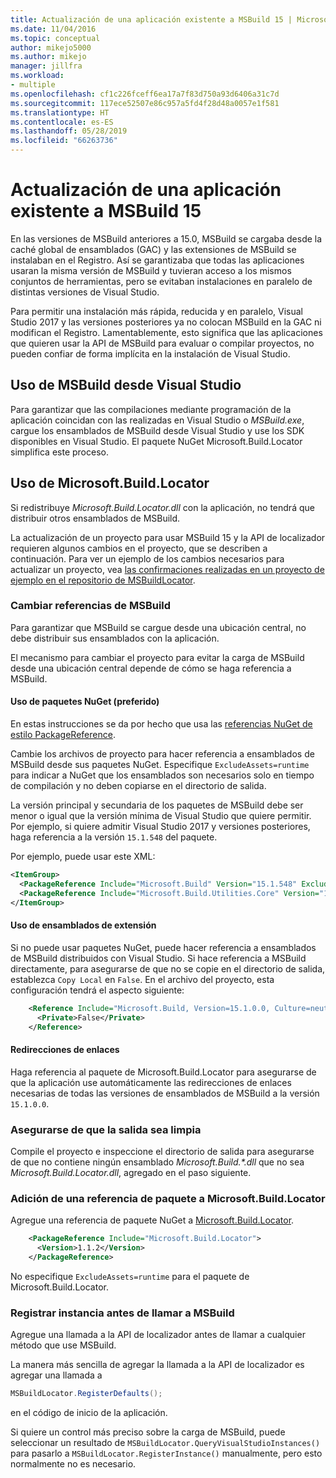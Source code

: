 ```yaml
---
title: Actualización de una aplicación existente a MSBuild 15 | Microsoft Docs
ms.date: 11/04/2016
ms.topic: conceptual
author: mikejo5000
ms.author: mikejo
manager: jillfra
ms.workload:
- multiple
ms.openlocfilehash: cf1c226fceff6ea17a7f83d750a93d6406a31c7d
ms.sourcegitcommit: 117ece52507e86c957a5fd4f28d48a0057e1f581
ms.translationtype: HT
ms.contentlocale: es-ES
ms.lasthandoff: 05/28/2019
ms.locfileid: "66263736"
---
```

# <a name="update-an-existing-application-for-msbuild-15"></a>Actualización de una aplicación existente a MSBuild 15

En las versiones de MSBuild anteriores a 15.0, MSBuild se cargaba desde la caché global de ensamblados (GAC) y las extensiones de MSBuild se instalaban en el Registro. Así se garantizaba que todas las aplicaciones usaran la misma versión de MSBuild y tuvieran acceso a los mismos conjuntos de herramientas, pero se evitaban instalaciones en paralelo de distintas versiones de Visual Studio.

Para permitir una instalación más rápida, reducida y en paralelo, Visual Studio 2017 y las versiones posteriores ya no colocan MSBuild en la GAC ni modifican el Registro. Lamentablemente, esto significa que las aplicaciones que quieren usar la API de MSBuild para evaluar o compilar proyectos, no pueden confiar de forma implícita en la instalación de Visual Studio.

## <a name="use-msbuild-from-visual-studio"></a>Uso de MSBuild desde Visual Studio

Para garantizar que las compilaciones mediante programación de la aplicación coincidan con las realizadas en Visual Studio o *MSBuild.exe*, cargue los ensamblados de MSBuild desde Visual Studio y use los SDK disponibles en Visual Studio. El paquete NuGet Microsoft.Build.Locator simplifica este proceso.

## <a name="use-microsoftbuildlocator"></a>Uso de Microsoft.Build.Locator

Si redistribuye *Microsoft.Build.Locator.dll* con la aplicación, no tendrá que distribuir otros ensamblados de MSBuild.

La actualización de un proyecto para usar MSBuild 15 y la API de localizador requieren algunos cambios en el proyecto, que se describen a continuación. Para ver un ejemplo de los cambios necesarios para actualizar un proyecto, vea [las confirmaciones realizadas en un proyecto de ejemplo en el repositorio de MSBuildLocator](https://github.com/Microsoft/MSBuildLocator/commits/example-updating-to-msbuild-15).

### <a name="change-msbuild-references"></a>Cambiar referencias de MSBuild

Para garantizar que MSBuild se cargue desde una ubicación central, no debe distribuir sus ensamblados con la aplicación.

El mecanismo para cambiar el proyecto para evitar la carga de MSBuild desde una ubicación central depende de cómo se haga referencia a MSBuild.

#### <a name="use-nuget-packages-preferred"></a>Uso de paquetes NuGet (preferido)

En estas instrucciones se da por hecho que usa las [referencias NuGet de estilo PackageReference](https://docs.microsoft.com/nuget/consume-packages/package-references-in-project-files).

Cambie los archivos de proyecto para hacer referencia a ensamblados de MSBuild desde sus paquetes NuGet. Especifique `ExcludeAssets=runtime` para indicar a NuGet que los ensamblados son necesarios solo en tiempo de compilación y no deben copiarse en el directorio de salida.

La versión principal y secundaria de los paquetes de MSBuild debe ser menor o igual que la versión mínima de Visual Studio que quiere permitir. Por ejemplo, si quiere admitir Visual Studio 2017 y versiones posteriores, haga referencia a la versión `15.1.548` del paquete.

Por ejemplo, puede usar este XML:

```xml
<ItemGroup>
  <PackageReference Include="Microsoft.Build" Version="15.1.548" ExcludeAssets="runtime" />
  <PackageReference Include="Microsoft.Build.Utilities.Core" Version="15.1.548" ExcludeAssets="runtime" />
</ItemGroup>
```

#### <a name="use-extension-assemblies"></a>Uso de ensamblados de extensión

Si no puede usar paquetes NuGet, puede hacer referencia a ensamblados de MSBuild distribuidos con Visual Studio. Si hace referencia a MSBuild directamente, para asegurarse de que no se copie en el directorio de salida, establezca `Copy Local` en `False`. En el archivo del proyecto, esta configuración tendrá el aspecto siguiente:

```xml
    <Reference Include="Microsoft.Build, Version=15.1.0.0, Culture=neutral, PublicKeyToken=b03f5f7f11d50a3a, processorArchitecture=MSIL">
      <Private>False</Private>
    </Reference>
```

#### <a name="binding-redirects"></a>Redirecciones de enlaces

Haga referencia al paquete de Microsoft.Build.Locator para asegurarse de que la aplicación use automáticamente las redirecciones de enlaces necesarias de todas las versiones de ensamblados de MSBuild a la versión `15.1.0.0`.

### <a name="ensure-output-is-clean"></a>Asegurarse de que la salida sea limpia

Compile el proyecto e inspeccione el directorio de salida para asegurarse de que no contiene ningún ensamblado *Microsoft.Build.\*.dll* que no sea *Microsoft.Build.Locator.dll*, agregado en el paso siguiente.

### <a name="add-package-reference-for-microsoftbuildlocator"></a>Adición de una referencia de paquete a Microsoft.Build.Locator

Agregue una referencia de paquete NuGet a [Microsoft.Build.Locator](https://www.nuget.org/packages/Microsoft.Build.Locator/).

```xml
    <PackageReference Include="Microsoft.Build.Locator">
      <Version>1.1.2</Version>
    </PackageReference>
```

No especifique `ExcludeAssets=runtime` para el paquete de Microsoft.Build.Locator.

### <a name="register-instance-before-calling-msbuild"></a>Registrar instancia antes de llamar a MSBuild

Agregue una llamada a la API de localizador antes de llamar a cualquier método que use MSBuild.

La manera más sencilla de agregar la llamada a la API de localizador es agregar una llamada a

```csharp
MSBuildLocator.RegisterDefaults();
```

en el código de inicio de la aplicación.

Si quiere un control más preciso sobre la carga de MSBuild, puede seleccionar un resultado de `MSBuildLocator.QueryVisualStudioInstances()` para pasarlo a `MSBuildLocator.RegisterInstance()` manualmente, pero esto normalmente no es necesario.
